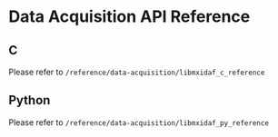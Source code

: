 # Data Acquisition API Reference

## C

Please refer to `/reference/data-acquisition/libmxidaf_c_reference`

## Python

Please refer to `/reference/data-acquisition/libmxidaf_py_reference`
